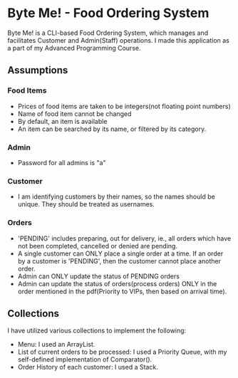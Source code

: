 # Byte Me! - Food Ordering System
Byte Me! is a CLI-based Food Ordering System, which manages and facilitates Customer and Admin(Staff) operations. I made this application as a part of my Advanced Programming Course.

## Assumptions
### Food Items
- Prices of food items are taken to be integers(not floating point numbers)
- Name of food item cannot be changed
- By default, an item is available
- An item can be searched by its name, or filtered by its category.

### Admin
- Password for all admins is "a"

### Customer
- I am identifying customers by their names, so the names should be unique. They should be treated as usernames.

### Orders
- 'PENDING' includes preparing, out for delivery, ie., all orders which have not been completed, cancelled or denied are pending.
- A single customer can ONLY place a single order at a time. If an order by a customer is 'PENDING', then the customer cannot place another order.
- Admin can ONLY update the status of PENDING orders
- Admin can update the status of orders(process orders) ONLY in the order mentioned in the pdf(Priority to VIPs, then based on arrival time).


## Collections
I have utilized various collections to implement the following:
- Menu: I used an ArrayList.
- List of current orders to be processed: I used a Priority Queue, with my self-defined implementation of Comparator().
- Order History of each customer: I used a Stack.